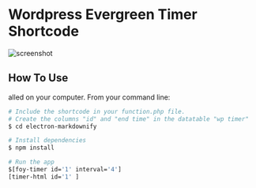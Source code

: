 # Wordpress Evergreen Timer Shortcode

![screenshot](https://raw.githubusercontent.com/amitmerchant1990/electron-markdownify/master/app/img/markdownify.gif)

 

## How To Use

 alled on your computer. From your command line:

```bash
# Include the shortcode in your function.php file.
# Create the columns "id" and "end time" in the datatable "wp timer" 
$ cd electron-markdownify

# Install dependencies
$ npm install

# Run the app
$[foy-timer id='1' interval='4']
[timer-html id='1' ]
```

 
